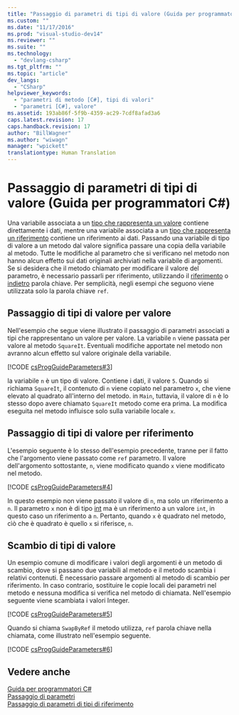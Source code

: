 ```yaml
---
title: "Passaggio di parametri di tipi di valore (Guida per programmatori C#) | Microsoft Docs"
ms.custom: ""
ms.date: "11/17/2016"
ms.prod: "visual-studio-dev14"
ms.reviewer: ""
ms.suite: ""
ms.technology: 
  - "devlang-csharp"
ms.tgt_pltfrm: ""
ms.topic: "article"
dev_langs: 
  - "CSharp"
helpviewer_keywords: 
  - "parametri di metodo [C#], tipi di valori"
  - "parametri [C#], valore"
ms.assetid: 193ab86f-5f9b-4359-ac29-7cdf8afad3a6
caps.latest.revision: 17
caps.handback.revision: 17
author: "BillWagner"
ms.author: "wiwagn"
manager: "wpickett"
translationtype: Human Translation
---
```

# Passaggio di parametri di tipi di valore (Guida per programmatori C#)
Una variabile associata a un [tipo che rappresenta un valore](../../../csharp/language-reference/keywords/value-types.md) contiene direttamente i dati, mentre una variabile associata a un [tipo che rappresenta un riferimento](../../../csharp/language-reference/keywords/reference-types.md) contiene un riferimento ai dati.  Passando una variabile di tipo di valore a un metodo dal valore significa passare una copia della variabile al metodo.  Tutte le modifiche al parametro che si verificano nel metodo non hanno alcun effetto sui dati originali archiviati nella variabile di argomenti.  Se si desidera che il metodo chiamato per modificare il valore del parametro, è necessario passarli per riferimento, utilizzando il [riferimento](../../../csharp/language-reference/keywords/ref.md) o  [indietro](../../../csharp/language-reference/keywords/out.md) parola chiave.  Per semplicità, negli esempi che seguono viene utilizzata solo la parola chiave `ref`.  
  
## Passaggio di tipi di valore per valore  
 Nell'esempio che segue viene illustrato il passaggio di parametri associati a tipi che rappresentano un valore per valore.  La variabile `n` viene passata per valore al metodo `SquareIt`.  Eventuali modifiche apportate nel metodo non avranno alcun effetto sul valore originale della variabile.  
  
 [!CODE [csProgGuideParameters#3](../CodeSnippet/VS_Snippets_VBCSharp/csProgGuideParameters#3)]  
  
 la variabile `n` è un tipo di valore.  Contiene i dati, il valore `5`.  Quando si richiama `SquareIt`, il contenuto di `n` viene copiato nel parametro `x`, che viene elevato al quadrato all'interno del metodo.  in `Main`, tuttavia, il valore di  `n` è lo stesso dopo avere chiamato  `SquareIt` metodo come era prima.  La modifica eseguita nel metodo influisce solo sulla variabile locale `x`.  
  
## Passaggio di tipi di valore per riferimento  
 L'esempio seguente è lo stesso dell'esempio precedente, tranne per il fatto che l'argomento viene passato come `ref` parametro.  Il valore dell'argomento sottostante, `n`, viene modificato quando  `x` viene modificato nel metodo.  
  
 [!CODE [csProgGuideParameters#4](../CodeSnippet/VS_Snippets_VBCSharp/csProgGuideParameters#4)]  
  
 In questo esempio non viene passato il valore di `n`, ma solo un riferimento a `n`.  Il parametro `x` non è di tipo [int](../../../csharp/language-reference/keywords/int.md) ma è un riferimento a un valore `int`, in questo caso un riferimento a `n`.  Pertanto, quando `x` è quadrato nel metodo, cìò che è quadrato è quello  `x` si riferisce,  `n`.  
  
## Scambio di tipi di valore  
 Un esempio comune di modificare i valori degli argomenti è un metodo di scambio, dove si passano due variabili al metodo e il metodo scambia i relativi contenuti.  È necessario passare argomenti al metodo di scambio per riferimento.  In caso contrario, sostituire le copie locali dei parametri nel metodo e nessuna modifica si verifica nel metodo di chiamata.  Nell'esempio seguente viene scambiata i valori Integer.  
  
 [!CODE [csProgGuideParameters#5](../CodeSnippet/VS_Snippets_VBCSharp/csProgGuideParameters#5)]  
  
 Quando si chiama `SwapByRef` il metodo utilizza,  `ref` parola chiave nella chiamata, come illustrato nell'esempio seguente.  
  
 [!CODE [csProgGuideParameters#6](../CodeSnippet/VS_Snippets_VBCSharp/csProgGuideParameters#6)]  
  
## Vedere anche  
 [Guida per programmatori C\#](../../../csharp/programming-guide/index.md)   
 [Passaggio di parametri](../../../csharp/programming-guide/classes-and-structs/passing-parameters.md)   
 [Passaggio di parametri di tipi di riferimento](../../../csharp/programming-guide/classes-and-structs/passing-reference-type-parameters.md)